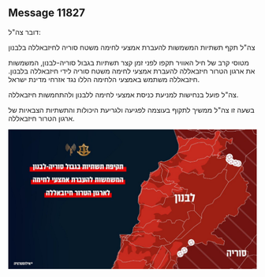 ## Message 11827

דובר צה"ל:

צה"ל תקף תשתיות המשמשות להעברת אמצעי לחימה משטח סוריה לחיזבאללה בלבנון

מטוסי קרב של חיל האוויר תקפו לפני זמן קצר תשתיות בגבול סוריה-לבנון, המשמשות את ארגון הטרור חיזבאללה להעברת אמצעי לחימה משטח סוריה לידי חיזבאללה בלבנון. חיזבאללה משתמש באמצעי הלחימה הללו נגד אזרחי מדינת ישראל. 

צה"ל פועל בנחישות למניעת כניסת אמצעי לחימה ללבנון ולהתחמשות חיזבאללה.

בשעה זו צה"ל ממשיך לתקוף בעוצמה לפגיעה ולגריעת היכולות והתשתיות הצבאיות של ארגון הטרור חיזבאללה.

![Photo](11827/11827_photo.jpg)
